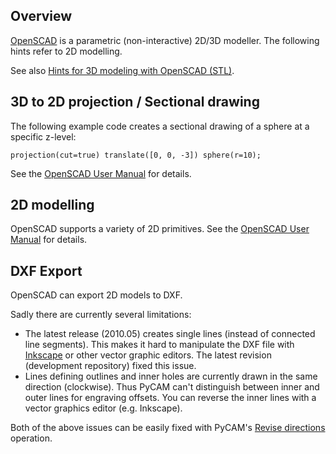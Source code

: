 Overview
--------

[OpenSCAD](http://openscad.org) is a parametric (non-interactive) 2D/3D
modeller. The following hints refer to 2D modelling.

See also [Hints for 3D modeling with OpenSCAD
(STL)](Hints_for_3D_modeling_with_OpenSCAD_(STL) "wikilink").

3D to 2D projection / Sectional drawing
---------------------------------------

The following example code creates a sectional drawing of a sphere at a
specific z-level:

`projection(cut=true) translate([0, 0, -3]) sphere(r=10);`

See the [OpenSCAD User
Manual](http://en.wikibooks.org/wiki/OpenSCAD_User_Manual/3D_to_2D_Projection)
for details.

2D modelling
------------

OpenSCAD supports a variety of 2D primitives. See the [OpenSCAD User
Manual](http://en.wikibooks.org/wiki/OpenSCAD_User_Manual/2D_Primitives)
for details.

DXF Export
----------

OpenSCAD can export 2D models to DXF.

Sadly there are currently several limitations:

-   The latest release (2010.05) creates single lines (instead of
    connected line segments). This makes it hard to manipulate the DXF
    file with [Inkscape](http://inkscape.org) or other vector graphic
    editors. The latest revision (development repository) fixed this
    issue.
-   Lines defining outlines and inner holes are currently drawn in the
    same direction (clockwise). Thus PyCAM can't distinguish between
    inner and outer lines for engraving offsets. You can reverse the
    inner lines with a vector graphics editor (e.g. Inkscape).

Both of the above issues can be easily fixed with PyCAM's [Revise
directions](ModelTransformations#Miscellaneous "wikilink") operation.
